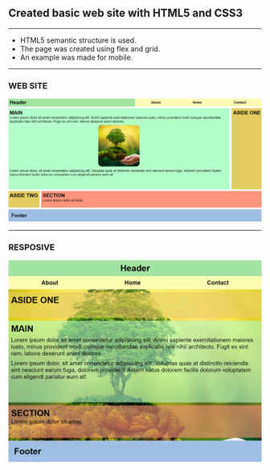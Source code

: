 ## Created basic web site with HTML5 and CSS3

---

<ul>
    <li>HTML5 semantic structure is used.</li>
    <li>The page was created using flex and grid.</li>
    <li>An example was made for mobile.</li>
</ul>

---

### WEB SITE
![Screenshot from Homework](./home.png)

---

### RESPOSIVE

![Screenshot from Homework](./home_mobile.png)